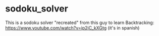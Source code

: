 # sodoku_solver

This is a sodoku solver "recreated" from this guy to learn Backtracking:
https://www.youtube.com/watch?v=ip2jC_kXGtg (it's in spanish)
